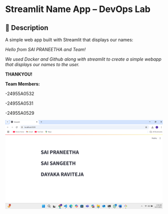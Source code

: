 # Streamlit Name App – DevOps Lab

## 👋 Description
A simple web app built with Streamlit that displays our names:

*Hello from SAI PRANEETHA and Team!*

*We used Docker and Github along with streamlit to create a simple webapp that displays our names to the user.*

**THANKYOU!**

**Team Members:**

-24955A0532

-24955A0531

-24955A0529

![Streamlit Image Screenshot](screenshot.png)

